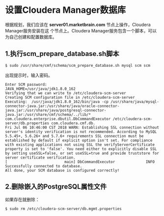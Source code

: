 设置Cloudera Manager数据库
================================================================================
根据规划，我们应该在 **server01.marketbrain.com** 节点上操作，Cloudera Manager服务安装在这
个节点上。Cloudera Manager服务包含一个脚本，可以为自己创建和配置数据库。

## 1.执行scm_prepare_database.sh脚本
```shell
$ sudo /usr/share/cmf/schema/scm_prepare_database.sh mysql scm scm
```
出现提示时，输入密码。
```
Enter SCM password:
JAVA_HOME=/usr/java/jdk1.8.0_162
Verifying that we can write to /etc/cloudera-scm-server
Creating SCM configuration file in /etc/cloudera-scm-server
Executing:  /usr/java/jdk1.8.0_162/bin/java -cp /usr/share/java/mysql-connector-java.jar:/usr/share/java/oracle-connector-java.jar:/usr/share/java/postgresql-connector-java.jar:/usr/share/cmf/schema/../lib/* com.cloudera.enterprise.dbutil.DbCommandExecutor /etc/cloudera-scm-server/db.properties com.cloudera.cmf.db.
Fri Jul 06 10:46:00 CST 2018 WARN: Establishing SSL connection without server's identity verification is not recommended. According to MySQL 5.5.45+, 5.6.26+ and 5.7.6+ requirements SSL connection must be established by default if explicit option isn't set. For compliance with existing applications not using SSL the verifyServerCertificate property is set to 'false'. You need either to explicitly disable SSL by setting useSSL=false, or set useSSL=true and provide truststore for server certificate verification.
[                          main] DbCommandExecutor              INFO  Successfully connected to database.
All done, your SCM database is configured correctly!
```


## 2.删除嵌入的PostgreSQL属性文件
如果存在就删除：
```shell
$ sudo rm /etc/cloudera-scm-server/db.mgmt.properties
```
